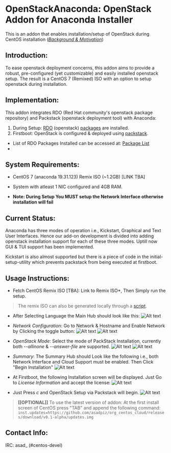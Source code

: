 # OpenStackAnaconda: OpenStack Addon for Anaconda Installer

This is an addon that enables installation/setup of OpenStack during CentOS installation ([*Background & Motivation*](http://seven.centos.org/2015/07/cloud-in-a-box-centos-openstack-remix/))

## Introduction:

To ease openstack deployment concerns, this addon aims to provide a robust, pre-configured (yet customizable) and easily installed openstack setup. The result is a CentOS 7 (Remixed) ISO with an option to setup openstack during installation. 

## Implementation:

This addon integrates RDO (Red Hat community's openstack package repository) and Packstack (openstack deployment tool) with Anaconda:

1. During Setup: [RDO](https://www.rdoproject.org/Main_Page) (openstack) [packages](http://mirror.centos.org/centos/7/cloud/x86_64/openstack-kilo/) are installed.
2. Firstboot: OpenStack is configured & deployed using [packstack](https://wiki.openstack.org/wiki/Packstack).

* List of RDO Packages Installed can be accessed at: [Package List](../master/PackageList.md)
* 
## System Requirements:

*  CentOS 7 (anaconda 19.31.123) Remix ISO (~1.2GB) [LINK TBA]
*  System with atleast 1 NIC configured and 4GB RAM. 

* **Note: During Setup You MUST setup the Network Interface otherwise installation will fail**

## Current Status:

Anaconda has three modes of operation i.e., Kickstart, Graphical and Text User Interfaces. Hence our add-on development is divided into adding openstack installation support for each of these three modes. 
Uptill now GUI & TUI support has been implemented.

Kickstart is also almost supported but there is a piece of code in the initial-setup-utility which prevents packstack from being executed at firstboot.

## Usage Instructions:

* Fetch CentOS Remix ISO [TBA]: Link to Remix ISO*, Then Simply run the setup. 

> The remix ISO can also be generated locally through a [script](https://github.com/asadpiz/centos-respin/archive/master.zip). 

* After Selecting Language the Main Hub should look like this:
![Alt text](/../screenshots/1.png?raw=true "Main Hub")

* *Network Configuration*: Go to Network & Hostname and Enable Network by Clicking the toggle button:
![Alt text](/../screenshots/2.png?raw=true "Network Spoke")
![Alt text](/../screenshots/2-1.png?raw=true "Network Spoke")

* *OpenStack Mode*: Select the mode of PackStack Installation, currently both *--allinone* & *--answer-file* are supported.
![Alt text](/../screenshots/3.png?raw=true "Cloud Spoke")
![Alt text](/../screenshots/4.png?raw=true "Cloud Spoke")

* *Summary*: The Summary Hub should Look like the following i.e., both Network Interface and Cloud Support must be enabled. Then Click "Begin Installation"
![Alt text](/../screenshots/5.png?raw=true "Summary")

* At Firstboot, the following Installation screen will be displayed. Just Go to *License Information* and accept the license:
![Alt text](/../screenshots/6.png?raw=true "Firstboot")

* Just Press *c* and OpenStack Setup via Packstack will begin.
![Alt text](/../screenshots/8.png?raw=true "Firstboot")


> **[[OPTIONAL]]** To use the latest version of addon: At the first install screen of CentOS press "TAB" and append the following command: `inst.updates=https://github.com/asadpiz/org_centos_cloud/releases/download/v0.1-alpha/updates.img`


## Contact Info:
IRC: asad_ (#centos-devel)

 

 
